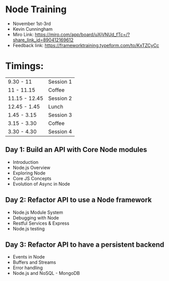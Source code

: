 # Node Training

- November 1st-3rd
- Kevin Cunningham
- Miro Link: https://miro.com/app/board/uXjVNUd_fTc=/?share_link_id=890412169612
- Feedback link: https://frameworktraining.typeform.com/to/KxTZCyCc

# Timings:

| | |
| --- | --- |
| 9.30 - 11 | Session 1 |
| 11 - 11.15 | Coffee |
| 11.15 - 12.45 | Session 2 |
| 12.45 - 1.45 | Lunch |
| 1.45 - 3.15 | Session 3 |
| 3.15 - 3.30 | Coffee |
| 3.30 - 4.30 | Session 4 | 




## Day 1: Build an API with Core Node modules

- Introduction
- Node.js Overview
- Exploring Node
- Core JS Concepts
- Evolution of Async in Node

## Day 2: Refactor API to use a Node framework

- Node.js Module System
- Debugging with Node
- Restful Services & Express
- Node.js testing

## Day 3: Refactor API to have a persistent backend

- Events in Node
- Buffers and Streams
- Error handling
- Node.js and NoSQL - MongoDB
